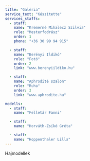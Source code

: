 ```yaml
---
title: "Galéria"
service_text: "Készítette"
services_staffs:
  - staff:
    name: "Kremerné Mihalecz Szilvia"
    role: "Mesterfodrász"
    order: 1
    phone: "+36 30 99 94 915"

  - staff:
    name: "Berényi Ildikó"
    role: "Fotó"
    order: 2
    link: "www.berenyiildiko.hu"

  - staff:
    name: "Aphrodité szalon"
    role: "Ruha"
    order: 3
    link: "www.aphrodite.hu"

modells:
  - staff:
    name: "Felletár Fanni"

  - staff:
    name: "Horváth-Zsíkó Gréta"

  - staff:
    name: "Hoppenthaler Lilla"
---
```


Hajmodellek
